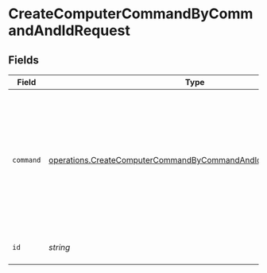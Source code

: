 # CreateComputerCommandByCommandAndIdRequest


## Fields

| Field                                                                                                                                                                                                                                                  | Type                                                                                                                                                                                                                                                   | Required                                                                                                                                                                                                                                               | Description                                                                                                                                                                                                                                            |
| ------------------------------------------------------------------------------------------------------------------------------------------------------------------------------------------------------------------------------------------------------ | ------------------------------------------------------------------------------------------------------------------------------------------------------------------------------------------------------------------------------------------------------ | ------------------------------------------------------------------------------------------------------------------------------------------------------------------------------------------------------------------------------------------------------ | ------------------------------------------------------------------------------------------------------------------------------------------------------------------------------------------------------------------------------------------------------ |
| `command`                                                                                                                                                                                                                                              | [operations.CreateComputerCommandByCommandAndIdPathParamCommand](../../models/operations/createcomputercommandbycommandandidpathparamcommand.md)                                                                                                       | :heavy_check_mark:                                                                                                                                                                                                                                     | Command to send (SettingsEnableBluetooth and SettingsDisableBluetooth require macOS 10.13.4 or later, EnableRemoteDesktop and DisableRemoteDesktop require macOS 10.14.4, ScheduleOSUpdate (deprecated on 2022-10-17) requires macOS 10.12.0 or later) |
| `id`                                                                                                                                                                                                                                                   | *string*                                                                                                                                                                                                                                               | :heavy_check_mark:                                                                                                                                                                                                                                     | Computer ID - supports comma separated values (e.g. id/8,10,55)                                                                                                                                                                                        |